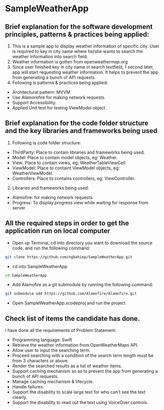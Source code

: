 # SampleWeatherApp

## Brief explanation for the software development principles, patterns & practices being applied:
1. This is a sample app to display weather information of specific city. User is required to key in city name where he/she wants to search the weather information into search field.
2. Weather information is gotten from openweathermap.org
3. Since user finished key  in city name in search textfield, 1 second later, app will start requesting weather information. It helps to prevent the app from generating a bunch of API requests. 
4. Following is patterns & practices being applied:
- Architectural pattern: MVVM
- Use Alamorefire for making network requests.
- Support Accessibility.
- Applied Unit test for testing ViewModel object.

## Brief explanation for the code folder structure and the key libraries and frameworks being used
1. Following is code folder structure:
- ThirdParty: Place to contain libraries and frameworks being used.
- Model: Place to contain model objects, eg: Weather.
- View: Place to contain views, eg: WeatherTableViewCell.
- ViewModel: Place to containt ViewModel objects, eg: WeatherViewModel.
- Controllers: Place to contains controllers, eg: ViewController.
2. Libraries and frameworks being used:
- Alamofire: for making network requests.
- Progress: To display progress view while waiting for response from server

## All the required steps in order to get the application run on local computer
- Open up Terminal, cd into directory you want to download the source code, and run the following command:
```bash
git clone https://github.com/ngbahiep/SampleWeatherApp.git
```
- cd into SampleWeatherApp 
```bash
cd SampleWeatherApp
```
- Add Alamofire as a git submodule by running the following command:
```bash
git submodule add https://github.com/Alamofire/Alamofire.git
```
- Open SampleWeatherApp.xcodeproj and run the project

## Check list of items the candidate has done.
I have done all the requirements of Problem Statement:
- Programming language: Swift
- Retrieve the weather information from OpenWeatherMaps API.
- Allow user to input the searching term.
- Proceed searching with a condition of the search term length must be from 3 characters or above.
- Render the searched results as a list of weather items.
- Support caching mechanism so as to prevent the app from generating a bunch of API requests.
- Manage caching mechanism & lifecycle.
- Handle failures.
- Support the disability to scale large text for who can't see the text clearly.
- Support the disability to read out the text using VoiceOver controls.

